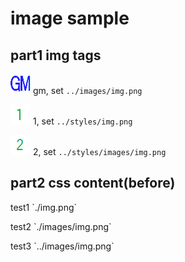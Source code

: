 # image sample

## part1 img tags

![GM](../images/img.png)
gm, set `../images/img.png`

![1](../styles/img.png)
1, set `../styles/img.png`

![2](../styles/images/img.png)
2, set `../styles/images/img.png`

## part2 css content(before)

<p class="test1">test1 `./img.png`         </p>

<p class="test2">test2 `./images/img.png`  </p>

<p class="test3">test3 `../images/img.png` </p>
